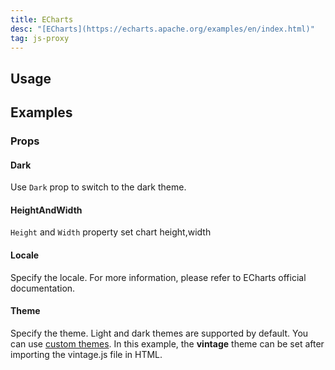 ```yaml
---
title: ECharts
desc: "[ECharts](https://echarts.apache.org/examples/en/index.html)"
tag: js-proxy
---
```


## Usage

<echarts-usage></echarts-usage>

<app-alert type="info" content='You need to reference the package of ECharts before using it: `<script src="https://cdn.masastack.com/npm/echarts/5.1.1/echarts.min.js"></script>`.'></app-alert>

## Examples

### Props

#### Dark

Use `Dark` prop to switch to the dark theme.

<masa-example file="Examples.components.echarts.Dark"></masa-example>

#### HeightAndWidth

`Height` and `Width` property set chart height,width

<masa-example file="Examples.components.echarts.HeightAndWidth"></masa-example>

#### Locale

Specify the locale. For more information, please refer to ECharts official documentation.

<masa-example file="Examples.components.echarts.Locale"></masa-example>

#### Theme

Specify the theme. Light and dark themes are supported by default. You can use [custom themes](https://echarts.apache.org/handbook/en/concepts/style/#theme). In this example, the **vintage** theme can be set after importing the vintage.js file in HTML.

<masa-example file="Examples.components.echarts.Theme"></masa-example>
